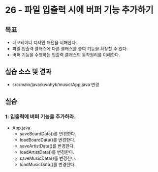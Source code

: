 # 26 - 파일 입출력 시에 버퍼 기능 추가하기

##  목표 

- 데코레이터 디자인 패턴을 이해한다.
- 파일 입출력 클래스에 다른 클래스를 붙여 기능을 확장할 수 있다.
- 버퍼 기능을 수행하는 입출력 클래스의 동작원리를 이해한다.

## 실습 소스 및 결과

- src/main/java/kwnhyk/music/App.java 변경
  
## 실습  

###  1: 입출력에 버퍼 기능을 추가하라.

- App.java 
  - saveBoardData()를 변경한다.
  - loadBoardData()를 변경한다.
  - saveArtistData()를 변경한다.
  - loadArtistData()를 변경한다.
  - saveMusicData()를 변경한다.
  - loadMusicData()를 변경한다.

